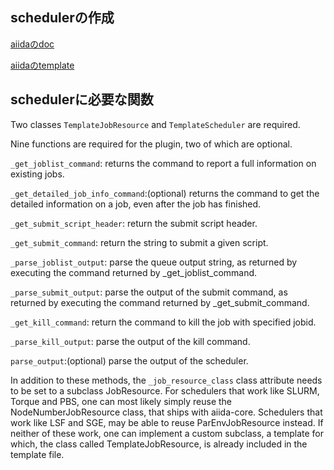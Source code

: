 



## schedulerの作成

[aiidaのdoc](https://aiida.readthedocs.io/projects/aiida-core/en/latest/topics/schedulers.html?highlight=scheduler)


[aiidaのtemplate](https://aiida.readthedocs.io/projects/aiida-core/en/latest/_downloads/19e5364c6b6ae8ca56f6d0d10ada0825/scheduler_template.py)

## schedulerに必要な関数

Two classes `TemplateJobResource` and `TemplateScheduler` are required.

Nine functions are required for the plugin, two of which are optional.

`_get_joblist_command`: returns the command to report a full information on existing jobs.

`_get_detailed_job_info_command`:(optional) returns the command to get the detailed information on a job, even after the job has finished.

`_get_submit_script_header`: return the submit script header.

`_get_submit_command`: return the string to submit a given script.

`_parse_joblist_output`: parse the queue output string, as returned by executing the command returned by _get_joblist_command.

`_parse_submit_output`: parse the output of the submit command, as returned by executing the command returned by _get_submit_command.

`_get_kill_command`: return the command to kill the job with specified jobid.

`_parse_kill_output`: parse the output of the kill command.

`parse_output`:(optional) parse the output of the scheduler.


In addition to these methods, the `_job_resource_class` class attribute needs to be set to a subclass JobResource. For schedulers that work like SLURM, Torque and PBS, one can most likely simply reuse the NodeNumberJobResource class, that ships with aiida-core. Schedulers that work like LSF and SGE, may be able to reuse ParEnvJobResource instead. If neither of these work, one can implement a custom subclass, a template for which, the class called TemplateJobResource, is already included in the template file.